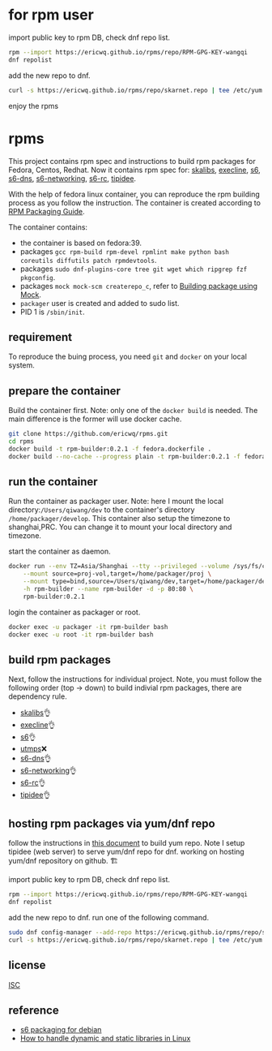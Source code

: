 # for rpm user
import public key to rpm DB, check dnf repo list.
```sh
rpm --import https://ericwq.github.io/rpms/repo/RPM-GPG-KEY-wangqi
dnf repolist
```
add the new repo to dnf.
```sh
curl -s https://ericwq.github.io/rpms/repo/skarnet.repo | tee /etc/yum.repos.d/skarnet.repo

```
enjoy the rpms

# rpms

This project contains rpm spec and instructions to build rpm packages for Fedora, Centos, Redhat. Now it contains rpm spec for: [skalibs](https://skarnet.org/software/skalibs), [execline](https://skarnet.org/software/execline), [s6](https://skarnet.org/software/s6/), [s6-dns](https://skarnet.org/software/s6-dns/), [s6-networking](https://skarnet.org/software/s6-networking/), [s6-rc](https://skarnet.org/software/s6-rc/), [tipidee](https://skarnet.org/software/tipidee/).

With the help of fedora linux container, you can reproduce the rpm building process as you follow the instruction. The container is created according to [RPM Packaging Guide](https://rpm-packaging-guide.github.io/#introduction).

 The container contains:
- the container is based on fedora:39.
- packages `gcc rpm-build rpm-devel rpmlint make python bash coreutils diffutils patch rpmdevtools`.
- packages `sudo dnf-plugins-core tree git wget which ripgrep fzf pkgconfig`.
- packages `mock mock-scm createrepo_c`, refer to [Building package using Mock](https://developer.fedoraproject.org/deployment/rpm/about.html).
- `packager` user is created and added to sudo list.
- PID 1 is `/sbin/init`.

## requirement
To reproduce the buing process, you need `git` and `docker` on your local system.

## prepare the container
Build the container first. Note: only one of the `docker build` is needed. The main difference is the former will use docker cache.
```sh
git clone https://github.com/ericwq/rpms.git
cd rpms
docker build -t rpm-builder:0.2.1 -f fedora.dockerfile .
docker build --no-cache --progress plain -t rpm-builder:0.2.1 -f fedora.dockerfile .
```
## run the container
Run the container as packager user. Note: here I mount the local directory:`/Users/qiwang/dev` to the container's directory `/home/packager/develop`. This container also setup the timezone to shanghai,PRC. You can change it to mount your local directory and timezone.

start the container as daemon.
```sh
docker run --env TZ=Asia/Shanghai --tty --privileged --volume /sys/fs/cgroup:/sys/fs/cgroup:rw \
    --mount source=proj-vol,target=/home/packager/proj \
    --mount type=bind,source=/Users/qiwang/dev,target=/home/packager/develop \
    -h rpm-builder --name rpm-builder -d -p 80:80 \
    rpm-builder:0.2.1
```

login the container as packager or root.
```sh
docker exec -u packager -it rpm-builder bash
docker exec -u root -it rpm-builder bash
```

## build rpm packages
Next, follow the instructions for individual project. Note, you must follow the following order (top -> down) to build indivial rpm packages, there are dependency rule.
- [skalibs](skalibs/readme.md)👌
- [execline](execline/readme.md)👌
- [s6](s6/readme.md)👌
- [utmps](utmps/readme.md)❌
- [s6-dns](s6-dns/readme.md)👌
- [s6-networking](s6-networking/readme.md)👌
- [s6-rc](s6-rc/readme.md)👌
- [tipidee](tipidee/readme.md)👌

## hosting rpm packages via yum/dnf repo
follow the instructions in [this document](sign.md) to build yum repo. Note I setup tipidee (web server) to serve yum/dnf repo for dnf. working on hosting yum/dnf repository on github. 🏗

import public key to rpm DB, check dnf repo list.
```sh
rpm --import https://ericwq.github.io/rpms/repo/RPM-GPG-KEY-wangqi
dnf repolist
```
add the new repo to dnf. run one of the following command.
```sh
sudo dnf config-manager --add-repo https://ericwq.github.io/rpms/repo/skarnet.repo
curl -s https://ericwq.github.io/rpms/repo/skarnet.repo | tee /etc/yum.repos.d/skarnet.repo

```
## license
[ISC](https://en.wikipedia.org/wiki/ISC_license)

## reference
- [s6 packaging for debian](https://github.com/multiplexd/s6-packaging)
- [How to handle dynamic and static libraries in Linux](https://opensource.com/article/20/6/linux-libraries)

